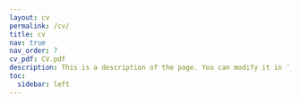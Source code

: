 ```yaml
---
layout: cv
permalink: /cv/
title: cv
nav: true
nav_order: 7
cv_pdf: CV.pdf
description: This is a description of the page. You can modify it in '_pages/cv.md'. You can also change or remove the top pdf download button.
toc:
  sidebar: left
---
```


